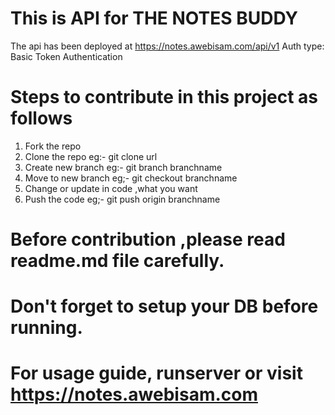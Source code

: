 # This is API for THE NOTES BUDDY
The api has been deployed at https://notes.awebisam.com/api/v1
Auth type: Basic Token Authentication


# Steps to contribute in this project as follows 
1. Fork the repo
2. Clone the repo eg:- git clone url
3. Create new branch  eg:- git branch branchname
4. Move to new branch eg;- git checkout branchname
5. Change or update in code ,what you want 
6. Push the code eg;- git push origin branchname 


# Before contribution ,please read readme.md file carefully.

# Don't forget to setup your DB before running.



# For usage guide, runserver or visit https://notes.awebisam.com
